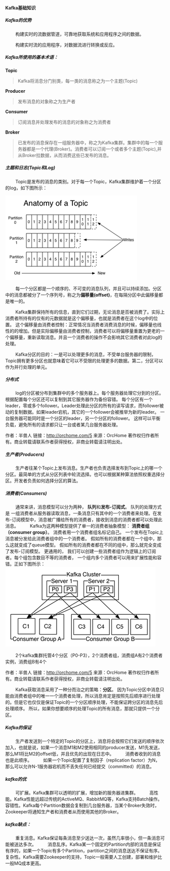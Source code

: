 #### Kafka基础知识

##### Kafka的优势


&nbsp;　　构建实时的流数据管道，可靠地获取系统和应用程序之间的数据。

&nbsp;　　构建实时流的应用程序，对数据流进行转换或反应。


##### Kafka所使用的基本术语：

**Topic**

> Kafka将消息分门别类，每一类的消息称之为一个主题\(Topic\)

**Producer**

> 发布消息的对象称之为生产者

**Consumer**

> 订阅消息并处理发布的消息的对象称之为消费者

**Broker**

> 已发布的消息保存在一组服务器中，称之为Kafka集群。集群中的每一个服务器都是一个代理\(Broker\)。消费者可以订阅一个或者多个主题\(Topic\),并从Broker拉数据，从而消费这些已发布的消息。

##### 主题和日志\(Topic和Log\)

&nbsp;　　Topic是发布的消息的类别。对于每一个Topic，Kafka集群维护着一个分区的log，如下图所示：

![](/bigdata/kafka/img/topic1.png)


&nbsp;　　每一个分区都是一个顺序的、不可变的消息队列，并且可以持续添加。分区中的消息都被分了一个序列号，称之为**偏移量\(offset\)**，在每隔分区中此偏移量都是唯一的。

&nbsp;　　Kafka集群保持所有的信息，直到它们过期，无论消息是否被消费了。实际上消费者所持有的仅有的元数据就是这个偏移量，也就是消费者在这个log中的位置。 这个偏移量由消费者控制：正常情况当消费者消费消息的时候，偏移量也线性的的增加。但是实际偏移量由消费者控制，消费者可以将偏移量重置为更老的一个偏移量，重新读取消息。并且一个消费者的操作不会影响其它消费者对此log的处理。

&nbsp;　　Kafka分区的目的：一是可以处理更多的消息，不受单台服务器的限制，Topic拥有更多分区也就意味着它可以不受限的处理更多的数据。第二，分区可以作为并行处理的单元。

##### 分布式
&nbsp;　　log的分区被分布到集群中的多个服务器上。每个服务器处理它分到的分区。 根据配置每个分区还可以复制到其它服务器作为备份容错。 每个分区有一个leader，零或多个follower。Leader处理此分区的所有的读写请求，而follower被动的复制数据。如果leader宕机，其它的一个follower会被推举为新的leader。 一台服务器可能同时是一个分区的leader，另一个分区的follower。 这样可以平衡负载，避免所有的请求都只让一台或者某几台服务器处理。

作者：半兽人
链接：http://orchome.com/5
来源：OrcHome
著作权归作者所有。商业转载请联系作者获得授权，非商业转载请注明出处。

##### 生产者(Producers)
&nbsp;　　生产者往某个Topic上发布消息。生产者也负责选择发布到Topic上的哪一个分区。最简单的方式从分区列表中轮流选择。也可以根据某种算法依照权重选择分区。开发者负责如何选择分区的算法。


##### 消费者(Consumers)

&nbsp;　　通常来讲，消息模型可以分为两种， **队列**和**发布-订阅式**。 队列的处理方式是 一组消费者从服务器读取消息，一条消息只有其中的一个消费者来处理。在发布-订阅模型中，消息被广播给所有的消费者，接收到消息的消费者都可以处理此消息。
&nbsp;　　Kafka为这两种模型提供了单一的消费者抽象模型： **消费者组 （consumer group）**。 消费者用一个消费者组名标记自己。 一个发布在Topic上消息被分发给此消费者组中的一个消费者。 假如所有的消费者都在一个组中，那么这就变成了queue模型。 假如所有的消费者都在不同的组中，那么就完全变成了发布-订阅模型。 更通用的， 我们可以创建一些消费者组作为逻辑上的订阅者。每个组包含数目不等的消费者， 一个组内多个消费者可以用来扩展性能和容错。正如下图所示：
![](./img/kafkacluster.png)

&nbsp;　　2个kafka集群托管4个分区（P0-P3），2个消费者组，消费组A有2个消费者实例，消费组B有4个


作者：半兽人
链接：http://orchome.com/5
来源：OrcHome
著作权归作者所有。商业转载请联系作者获得授权，非商业转载请注明出处。

&nbsp;　　Kafka获取消息采用了一种分而治之的策略：**分区**。 因为Topic分区中消息只能由消费者组中的唯一一个消费者处理，所以消息肯定是按照先后顺序进行处理的。但是它也仅仅是保证Topic的一个分区顺序处理，不能保证跨分区的消息先后处理顺序。 所以，如果你想要顺序的处理Topic的所有消息，那就只提供一个分区。

##### Kafka的保证

&nbsp;　　生产者发送到一个特定的Topic的分区上，消息将会按照它们发送的顺序依次加入，也就是说，如果一个消息M1和M2使用相同的producer发送，M1先发送，那么M1将比M2的offset低，并且优先的出现在日志中。
&nbsp;　　消费者收到的消息也是此顺序。
&nbsp;　　如果一个Topic配置了复制因子（replication factor）为N， 那么可以允许N-1服务器宕机而不丢失任何已经提交（committed）的消息。


##### kafka的优
&nbsp;　　可扩展。Kafka集群可以透明的扩展，增加新的服务器进集群。
&nbsp;　　高性能。Kafka性能远超过传统的ActiveMQ、RabbitMQ等，Kafka支持Batch操作。
&nbsp;　　容错性。Kafka每个Partition数据会复制到几台服务器，当某个Broker失效时，Zookeeper将通知生产者和消费者从而使用其他的Broker。

##### kafka缺点：

&nbsp;　　重复消息。Kafka保证每条消息至少送达一次，虽然几率很小，但一条消息可能被送达多次。
&nbsp;　　消息乱序。Kafka某一个固定的Partition内部的消息是保证有序的，如果一个Topic有多个Partition，partition之间的消息送达不保证有序。
&nbsp;　　复杂性。Kafka需要Zookeeper的支持，Topic一般需要人工创建，部署和维护比一般MQ成本更高。

